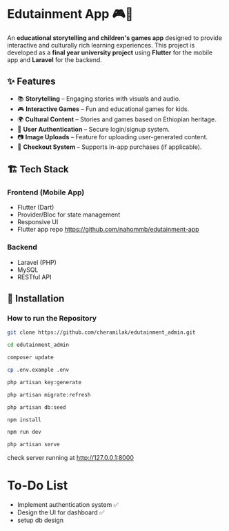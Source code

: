 # Edutainment App 🎮📖
An **educational storytelling and children's games app** designed to provide interactive and culturally rich learning experiences. This project is developed as a **final year university project** using **Flutter** for the mobile app and **Laravel** for the backend.

## ✨ Features
- 📚 **Storytelling** – Engaging stories with visuals and audio.
- 🎮 **Interactive Games** – Fun and educational games for kids.
- 🌍 **Cultural Content** – Stories and games based on Ethiopian heritage.
- 🔐 **User Authentication** – Secure login/signup system.
- 📷 **Image Uploads** – Feature for uploading user-generated content.
- 🛒 **Checkout System** – Supports in-app purchases (if applicable).

## 🏗️ Tech Stack
### **Frontend (Mobile App)**
- Flutter (Dart)
- Provider/Bloc for state management
- Responsive UI
- Flutter app repo https://github.com/nahommb/edutainment-app

### **Backend**
- Laravel (PHP)
- MySQL
- RESTful API

## 🚀 Installation

### **How to run the Repository**
```bash
git clone https://github.com/cheramilak/edutainment_admin.git
```
```bash
cd edutainment_admin
```
```bash
composer update
```
```bash
cp .env.example .env
```
```bash
php artisan key:generate
```
```bash
php artisan migrate:refresh
```
```bash
php artisan db:seed
```
```bash
npm install
```
```bash
npm run dev
```
```bash
php artisan serve
```

check server running at http://127.0.0.1:8000


# To-Do List
- Implement authentication system ✅
- Design the UI for dashboard ✅
-  setup db design